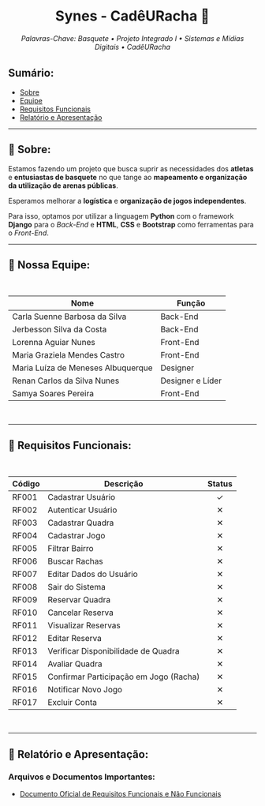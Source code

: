 <div align="center">

# Synes - CadêURacha 🏀

</div>


<div align="center">

###### Palavras-Chave: Basquete • Projeto Integrado I • Sistemas e Mídias Digitais • CadêURacha

</div>

## Sumário:
- [Sobre](#sobre)
- [Equipe](#equipe)
- [Requisitos Funcionais](#requisitos-funcionais)
- [Relatório e Apresentação](#relatório-e-apresentação)

---

<a id="sobre"></a>
## 🎥 Sobre:

Estamos fazendo um projeto que busca suprir as necessidades dos **atletas** e **entusiastas de basquete** no que tange ao **mapeamento e organização da utilização de arenas públicas**.  

Esperamos melhorar a **logística** e **organização de jogos independentes**.  

Para isso, optamos por utilizar a linguagem **Python** com o framework **Django** para o *Back-End* e **HTML**, **CSS** e **Bootstrap** como ferramentas para o *Front-End*.

---

  
<a id="equipe"></a>
  
## 🙋 Nossa Equipe:


<div align="center">
<br>

| Nome                                | Função             |
|-------------------------------------|--------------------|
| Carla Suenne Barbosa da Silva       | Back-End           |
| Jerbesson Silva da Costa            | Back-End           |
| Lorenna Aguiar Nunes                | Front-End          |
| Maria Graziela Mendes Castro        | Front-End          |
| Maria Luíza de Meneses Albuquerque  | Designer           |
| Renan Carlos da Silva Nunes         | Designer e Líder   |
| Samya Soares Pereira                | Front-End          |

</div>

<br>

---


<a id="requisitos-funcionais"></a>
## 📑 Requisitos Funcionais: 

<div align="center">


<br>

| Código | Descrição                  | Status |
|--------|----------------------------|:------:|
| RF001  | Cadastrar Usuário          |   ✓    |
| RF002  | Autenticar Usuário         |   ✕    |
| RF003  | Cadastrar Quadra          |   ✕    |
| RF004  | Cadastrar Jogo          |   ✕    |
| RF005  | Filtrar Bairro             |   ✕    |
| RF006  | Buscar Rachas              |   ✕    |
| RF007  | Editar Dados do Usuário    |   ✕    |
| RF008  | Sair do Sistema            |   ✕    |
| RF009  | Reservar Quadra                 |   ✕    |
| RF010  | Cancelar Reserva                 |   ✕    |
| RF011  | Visualizar Reservas                 |   ✕    |
| RF012  | Editar Reserva                 |   ✕    |
| RF013  | Verificar Disponibilidade de Quadra               |   ✕    |
| RF014  | Avaliar Quadra      |   ✕    |
| RF015  | Confirmar Participação em Jogo (Racha)  |   ✕    |
| RF016  |  Notificar Novo Jogo |   ✕    |
| RF017  | Excluir Conta |   ✕    |

</div>

<br>

---

<a id="relatório-e-apresentação"></a>
## 📝 Relatório e Apresentação:

### Arquivos e Documentos Importantes:
- [Documento Oficial de Requisitos Funcionais e Não Funcionais](https://docs.google.com/document/d/1Ld6v-xZWNANKwsz1KVL2QF71mMjOWA8E/edit?usp=sharing&ouid=116392937404212256733&rtpof=true&sd=true)
